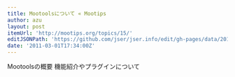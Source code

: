 ```yaml
---
title: Mootoolsについて « Mootips
author: azu
layout: post
itemUrl: 'http://mootips.org/topics/15/'
editJSONPath: 'https://github.com/jser/jser.info/edit/gh-pages/data/2011/03/index.json'
date: '2011-03-01T17:34:00Z'
---
```

Mootoolsの概要
機能紹介やプラグインについて
